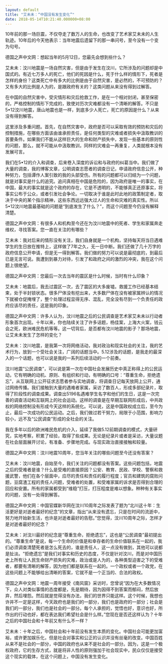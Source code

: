 ```yaml
---
layout: default
title: "艾未未：“中国没有发生变化”"
date: 2018-05-14T10:21:40.000000+08:00
---
```


10年前的那一场巨震，不仅夺走了数万人的生命，也改变了艺术家艾未未的人生轨迹。10年后的今天他表示：当年地震后遗留下的那一串问号，至今没有一个变为句号。

德国之声中文网：想起当年的5月12日，您最先会想到些什么？

艾未未：汶川地震是一场自然灾害，但是由于发生在汶川，它所涉及的问题却是中国式的。有近七万多人的死亡，他们的死因是什么，死于什么样的情形下，死者是怎样的身份？这类死亡中有多大的比例是由于自然灾害，是必然的，不可预防的？又有多大的比例是人为的，是跟政府有关的？这类问题从来没有得到过解答。

在中国的自然灾害中，受灾情形和灾后抢救工作，是在一个相对封闭，甚至保密的，严格控制的情形下完成的，致使对历次灾难都没有一个清晰的解答。不只是5•12汶川地震，唐山地震也是一样，到底多少人死亡，死亡的原因是什么？从来没有得到解答。

这里涉及多重问题。首先，在自然灾害中，政府是否可以采取有效的预防和灾后的控制措施，在哪些方面该由谁承担责任，是任何类型的灾难或者损失中汲取教训的首要条件。如果我们不能从这样巨大的生命和财产损失中，发现一些基本的原则性的问题，那么，就不可能从中汲取教训，同样的灾难会一再重复，人类就根本没有发展可言。

我们在5•12的介入和调查，后来卷入深度的诉讼和与政府的纠葛当中。我们做了大量的调查，我的博客文章，公明调查志愿者的调查日记，申请政府信息公开，种种努力，包括谭作人案引致的我的头部受伤。所有的问题都可以归结为一个问题，就是对事实是什么的追究。追问真相在中国是危险的，因为政府是唯一的事实，在中国，最大的事实就是这个政府的存在，它是不透明的，不能够真正还原事实，将事实公布于公众，或者引发社会争论。一切取决于谁是此时此地的政策制定者，取决于中央的某个指示精神，这些东西远远强大过人的生命和灾难的真实性。所以5•12汶川地震最基础的问题是“到底发生了什么？”，而这个问题至今仍没有解释清楚。

德国之声中文网：有很多人和机构至今还在为汶川地震中的死者、学生和家属奔走维权，寻找答案。您一直在关注的有哪些？

艾未未：我对后来的情形没有关注，我们自身就是一个机构，坚持每天将当日遇难学生的生日放在推特上，这样做了7年之久，无一日中断。我们还做了几十万字的政府信息公开申请，但是无一得到解答。我们做的努力可以说是最彻底的，到最后已是无言可说。我遭到到暴力对待，引发了和政府之间的激烈的冲突，我在这个问题上很绝望。

德国之声中文网：您最后一次去当年的震区是什么时候，当时有什么印象？

艾未未：地震后，我去过震区一次，去了震区的大多废墟。救援工作已经基本结束，处于半封锁状态。很多尸体没有挖出来，大多数尸体在没有被家属辨认的情况下就被仓促掩埋了，整个处理过程显得无序、混乱，完全没有尽到一个负责任的政府应该尽的责任，这是我的印象。

德国之声中文网：许多人认为，汶川地震之后的公民调查是艺术家艾未未以行动者形象首次出现。十年以来，你也陆续关注了许多话题，杨佳案，上海大火案，钱云会之死，欧洲难民危机等等。这一切背后，是否都有汶川地震的影子？那场地震，让艾未未发生了怎样的变化？

艾未未：汶川地震，是我第一次将网络活动，我对政治和现实社会的关注，我的艺术行为，放到一个受社会关注，广阔的话题当中。5.12涉及的话题，是我走的最深入的一个话题，也可以说是我的一系列后续活动的一个前奏。

汶川地震“公民调查”，可以说是第一次在中国社会发展历史中真正称得上的公民运动，它有明确的动机、原则、有组织和行动，有明确的口号：“尊重生命，拒绝遗忘”，从互联网上公开征求志愿者参与实地调查，将调查日记每天放网上公开，通过网络传播。我们接触到大量的遇难者家属，采访了数百人，形成多部纪录片，取得了阶段性的调查成果。调查出5196名遇难学生名字和他们的生日，这是一次完善的调查活动和互联网上的社会运动。这样的调查是在早期互联网形成后，中共政权的网络控制没有形成今天这样的系统化。可以说，这是中国政权成立后，至今为止，最后一次成功的公民运动。之后，我们做过若干努力，局限于小范围，影响力较小，远不及“公民调查”形成的全社会的关注。

我在多年以后的欧洲难民危机的介入，延续了我做5.12前期调查的模式，大量研究，实地考察，积累了经验，取得了些成果。无论是纪录片或者是采访，大量议题在社会层面展开讨论，有准备、步骤地完成。与现实政治直接接触和较量。

德国之声中文网：汶川地震10周年，您当年关注的哪些问题至今还没有答案？

艾未未：汶川地震，自始至今，我们关注的问题都没有答案。这些问题包括，地震之后的受难者是谁？什么是受难的直接原因？公安、教育、民政、学校、警察和救援武警，他们在各个层面中，应尽的责任和责任的履行程度；官员和建筑的腐败问题，豆腐渣工程的责任人问题，受难者的处置，和受难家属的诉求是否得到合理的回应和安置。所有的家属都受到“维稳”打压，打压程度是难以想象。种种有关事实的问题，没有一处得到解答。

德国之声中文网：中国官媒新华网在汶川10周年之际发表了题为“北川这十年：生活更好是对逝者最好的纪念”的文章，指出“从来没有遗忘，只是在时间的流逝中，努力地开始新生活，也许是对逝者最好的告慰。”您觉得，汶川10周年之际，怎样才是对逝者最好的纪念？

艾未未：对汶川最好的纪念是“尊重生命，拒绝遗忘”，这也是“公民调查”最初提出的。“尊重生命”是说，每一个生命的价值是和幸存者的生命价值联系在一起的，我们必须调查清楚死者是怎么死去的，谁是责任人，这一点没有做到，其他可以说都是扯淡。“拒绝遗忘”是我们对事实和历史的态度，不仅是针对汶川，而是对中国历史上所有让人民生命财产损失的灾难，政治或是人为的，各种类型迫害之下的受难者，都要有清晰的解答，因为他们都是联系在一起的。一个政权或者一个政党，在这些问题上不能够给出清晰的答案，它就不是一个正当的、合法的政权。

德国之声中文网：地震一周年接受《南风窗》采访时，您曾说“因为在大多数情况下，众人对类似事情的态度都是，先是期待，因为因得不到答案而郁闷，然后放弃，然后埋怨。然后就是觉得没有办法，我们的世界只能这样。这个时候，我想也许并不一定是这样，今天政府也是我们的一部分，我们也是政府的一部分；社会是我们的一部分，我们也是社会的一部分。每个人承担的，觉悟也好，意识也好，所作出的行动也好，都在表达我们希望社会是什么样。”您现在是否还这样认为？十年之后的中国社会和十年前又有什么不一样？

艾未未：十年之后，中国社会和十年前没有发生本质的变化。中国社会可能更加富裕，或许更加娱乐化，但是社会对事实和公正的认识并没有丝毫的改变。中国百姓从来不是社会的一部分，中国的政府也从来不是社会的一部分。因为，这是一个极权政府，它的生存方式，就是将非人性的原则强加于社会现实中，民众仅仅是接受这个现实的载体，在这个问题上，中国没有发生变化。

